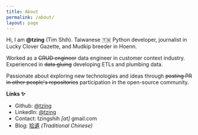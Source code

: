 ```yaml
---
title: About
permalink: /about/
layout: page
---
```


Hi, I am **@tzing** (Tim Shih).
Taiwanese 🇹🇼 Python developer, journalist in Lucky Clover Gazette, and Mudkip breeder in Hoenn.

Worked as a ~~CRUD engineer~~ data engineer in customer context industry.
Experienced in ~~data gluing~~ developing ETLs and plumbing data.

Passionate about exploring new technologies and ideas through ~~posting PR in other people's repositories~~ participation in the open-source community.


**Links ✨**

- Github: [@tzing](https://github.com/tzing)
- LinkedIn: [@tzing](https://www.linkedin.com/in/tzing)
- Contact: tzingshih *[at]* gmail.com
- Blog: [拾遺](https://blog.tzing.tw/) *(Traditional Chinese)*
